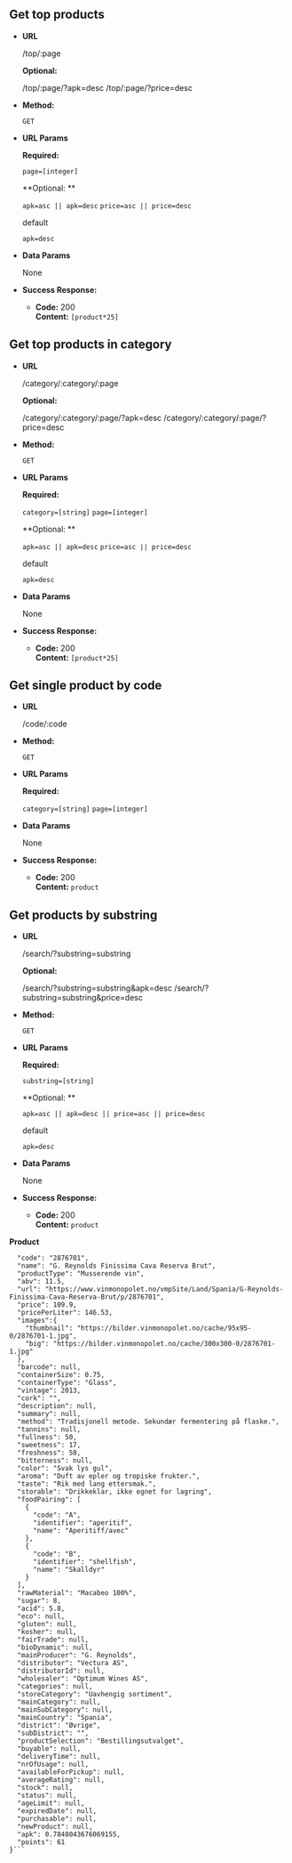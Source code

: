 **Get top products**
----
* **URL**

  /top/:page

  **Optional:** 

  /top/:page/?apk=desc
  /top/:page/?price=desc

* **Method:**
  
  `GET`
  
*  **URL Params**

   **Required:**
 
   `page=[integer]`

   **Optional: **

   `apk=asc || apk=desc`
   `price=asc || price=desc`

   default

   `apk=desc`

* **Data Params**

    None

* **Success Response:**

  * **Code:** 200 <br />
    **Content:** `[product*25]`


**Get top products in category**
----
* **URL**

  /category/:category/:page

  **Optional:** 

  /category/:category/:page/?apk=desc
  /category/:category/:page/?price=desc

* **Method:**
  
  `GET`
  
*  **URL Params**

   **Required:**
 
   `category=[string]`
   `page=[integer]`

   **Optional: **

   `apk=asc || apk=desc`
   `price=asc || price=desc`

   default

   `apk=desc`

* **Data Params**

    None

* **Success Response:**

  * **Code:** 200 <br />
    **Content:** `[product*25]`


**Get single product by code**
----
* **URL**

  /code/:code

* **Method:**
  
  `GET`
  
*  **URL Params**

   **Required:**
 
   `category=[string]`
   `page=[integer]`

* **Data Params**

    None

* **Success Response:**

  * **Code:** 200 <br />
    **Content:** `product`

**Get products by substring**
----
* **URL**

  /search/?substring=substring

  **Optional:** 

  /search/?substring=substring&apk=desc
  /search/?substring=substring&price=desc


* **Method:**
  
  `GET`
  
*  **URL Params**

   **Required:**
 
   `substring=[string]`

   **Optional: **

   `apk=asc || apk=desc || price=asc || price=desc`

   default

   `apk=desc`

* **Data Params**

    None

* **Success Response:**

  * **Code:** 200 <br />
    **Content:** `product`





**Product**

```{
  "code": "2876701",
  "name": "G. Reynolds Finissima Cava Reserva Brut",
  "productType": "Musserende vin",
  "abv": 11.5,
  "url": "https://www.vinmonopolet.no/vmpSite/Land/Spania/G-Reynolds-Finissima-Cava-Reserva-Brut/p/2876701",
  "price": 109.9,
  "pricePerLiter": 146.53,
  "images":{
    "thumbnail": "https://bilder.vinmonopolet.no/cache/95x95-0/2876701-1.jpg",
    "big": "https://bilder.vinmonopolet.no/cache/300x300-0/2876701-1.jpg"
  },
  "barcode": null,
  "containerSize": 0.75,
  "containerType": "Glass",
  "vintage": 2013,
  "cork": "",
  "description": null,
  "summary": null,
  "method": "Tradisjonell metode. Sekundær fermentering på flaske.",
  "tannins": null,
  "fullness": 50,
  "sweetness": 17,
  "freshness": 58,
  "bitterness": null,
  "color": "Svak lys gul",
  "aroma": "Duft av epler og tropiske frukter.",
  "taste": "Rik med lang ettersmak.",
  "storable": "Drikkeklar, ikke egnet for lagring",
  "foodPairing": [
    {
      "code": "A",
      "identifier": "aperitif",
      "name": "Aperitiff/avec"
    },
    {
      "code": "B",
      "identifier": "shellfish",
      "name": "Skalldyr"
    }
  ],
  "rawMaterial": "Macabeo 100%",
  "sugar": 8,
  "acid": 5.8,
  "eco": null,
  "gluten": null,
  "kosher": null,
  "fairTrade": null,
  "bioDynamic": null,
  "mainProducer": "G. Reynolds",
  "distributor": "Vectura AS",
  "distributorId": null,
  "wholesaler": "Optimum Wines AS",
  "categories": null,
  "storeCategory": "Uavhengig sortiment",
  "mainCategory": null,
  "mainSubCategory": null,
  "mainCountry": "Spania",
  "district": "Øvrige",
  "subDistrict": "",
  "productSelection": "Bestillingsutvalget",
  "buyable": null,
  "deliveryTime": null,
  "nrOfUsage": null,
  "availableForPickup": null,
  "averageRating": null,
  "stock": null,
  "status": null,
  "ageLimit": null,
  "expiredDate": null,
  "purchasable": null,
  "newProduct": null,
  "apk": 0.7848043676069155,
  "points": 61
}```
 